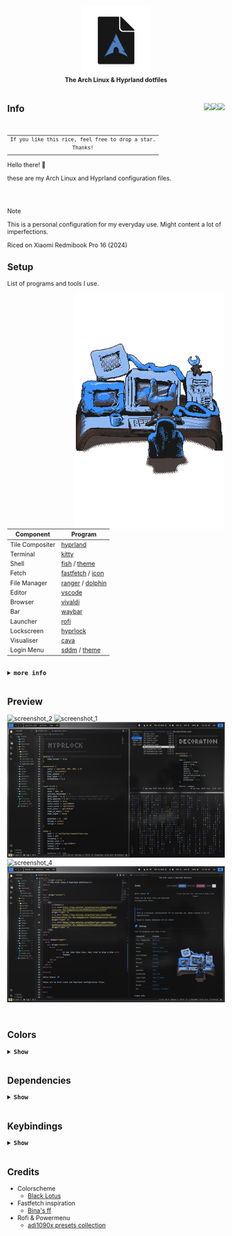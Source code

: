 
<div align="center">
    <img src="img/header.png" width=160>
</div>

<div align="center">
    <b>The Arch Linux & Hyprland dotfiles</b>
</div>

<!-- <br> -->

<!-- <div align="center">
  <a href="#setup"><img src="https://img.shields.io/badge/Setup-3f6cad?style=for-the-badge"></a>
  <a href="#preview"><img src="https://img.shields.io/badge/Preview-3f6cad?style=for-the-badge"></a>
  <a href="#colors"><img src="https://img.shields.io/badge/Colors-3f6cad?style=for-the-badge"></a>
  <a href="#dependencies"><img src="https://img.shields.io/badge/Dependencies-3f6cad?style=for-the-badge"></a>
  <a href="#keybindings"><img src="https://img.shields.io/badge/Keybindings-3f6cad?style=for-the-badge"></a>
  <a href="#credits"><img src="https://img.shields.io/badge/Credits-3f6cad?style=for-the-badge"></a>
</div> -->

<br>

<div align="center">
</div>
<div>
    <h2>
        <b>Info</b> 
        <img src="https://img.shields.io/github/stars/0mwa/dotfiles?style=for-the-badge&color=dcefff&labelColor=191919" align="right" />  
        <img src="https://img.shields.io/github/repo-size/0mwa/dotfiles?style=for-the-badge&color=7b3e59&labelColor=191919" align="right" />
        <img src="https://img.shields.io/github/last-commit/0mwa/dotfiles?style=for-the-badge&color=3f6cad&labelColor=191919" align="right" /> 
    </h2>
</div>
<br>

<table align="right">
  <tr>
    <td align="center">
      <sup>
            <samp>
                  If you like this rice, feel free to drop a star.<br>
                  Thanks!
            </samp>
      </sup>
    </td>
  </tr>
</table>

<table>

Hello there! 💙 

these are my Arch Linux and Hyprland configuration files.

</table>

<br>

> [!NOTE]
> This is a personal configuration for my everyday use. Might content a lot of imperfections. 
>
> Riced on Xiaomi Redmibook Pro 16 (2024)

## Setup

List of programs and tools I use.

[<img src="./img/workflow.gif" align="right" width="350" vertical-align="center">](https://x.com/MasonLindroth)

| Component | Program                                                                                                        |
|-------------------|----------------------------------------------------------------------------------------------------------------|
| Tile Compositer   | [hyprland](https://github.com/hyprwm/Hyprland)                                                                 |
| Terminal          | [kitty](https://github.com/kovidgoyal/kitty)                                                                   |
| Shell             | [fish](https://github.com/fish-shell/fish-shell) / [theme](https://github.com/IlanCosman/tide)                 |
| Fetch             | [fastfetch](https://github.com/fastfetch-cli/fastfetch) / [icon](/.config/fastfetch/pic/earth.png)             |
| File Manager      | [ranger](https://github.com/ranger/ranger) / [dolphin](https://github.com/KDE/dolphin)                                                                     |
| Editor            | [vscode](https://github.com/microsoft/vscode)                                                                  |
| Browser           | [vivaldi](https://vivaldi.com)                                                                                 |
| Bar               | [waybar](https://github.com/Alexays/Waybar)                                                                    |
| Launcher          | [rofi](https://github.com/davatorium/rofi)                                                                     |
| Lockscreen        | [hyprlock](https://github.com/hyprwm/hyprlock)                                                                 |
| Visualiser        | [cava](https://github.com/karlstav/cava)                                                                       |
| Login Menu        | [sddm](https://github.com/sddm/sddm) / [theme](https://github.com/stepanzubkov/where-is-my-sddm-theme)         |

<br>

<details close>
    <summary><samp><b>more info</b></samp></summary>

<br>

- Font
  - [JetbrainsMono NF](https://github.com/ryanoasis/nerd-fonts) 
- Icons
  - [Papirus (White)](https://github.com/PapirusDevelopmentTeam/papirus-icon-theme)
- GTK
  - [Materia Dark Compact](https://github.com/nana-4/materia-theme)
- Cursor
  - [Bibata Modern Ice](https://github.com/ful1e5/Bibata_Cursor?tab=readme-ov-file)
- BootLoader
  - [Systemd-boot](https://github.com/systemd/systemd/blob/main/src/boot/efi/boot.c)
- Discord
  - [Vencord](https://github.com/Vendicated/Vencord) / [Midnight theme (Modified)](https://github.com/refact0r/midnight-discord)
- Spotify
  - [Spicetify](https://github.com/spicetify/cli) / [TUI-like theme (Modified)](https://github.com/spicetify/spicetify-themes/tree/master/text)
- Image viewer
  - [Imv](https://github.com/eXeC64/imv)
- Reader
  - [Zathura](https://github.com/pwmt/zathura) 
- Etc
  - [Cbonsai](https://github.com/mhzawadi/homebrew-cbonsai)
  - [Cmatrix](https://github.com/abishekvashok/cmatrix)
  - [Termdown](https://github.com/trehn/termdown)
  - [Ranger mount plugin](https://github.com/SL-RU/ranger_udisk_menu)

</details>

<br>     

## Preview

![screenshot_2](./img/screenshots/screenshot_2.png)
![screenshot_1](./img/screenshots/screenshot_1.png)
![screenshot_3](./img/screenshots/screenshot_3.png)
![screenshot_4](./img/screenshots/screenshot_4.png)
![screenshot_5](./img/screenshots/screenshot_5.png)

<br>

## Colors

<details close>
    <summary><samp><b>Show</b></samp></summary>

<br>

### Environment

- background: 
  -  normal: #121212<img src="https://via.placeholder.com/15/121212/121212?text=+" align="right"/>  
  -  alt: #191919<img src="https://via.placeholder.com/15/191919/191919?text=+" align="right"/>  
- foreground: 
  -  normal: #c8c8c8<img src="https://via.placeholder.com/15/c8c8c8/c8c8c8?text=+" align="right"/>  
  -  alt: #ababab<img src="https://via.placeholder.com/15/ababab/ababab?text=+" align="right"/>  
- accent:
  -  blue: #3f6cad<img src="https://via.placeholder.com/15/3f6cad/3f6cad?text=+" align="right"/>  
  -  bright blue:#2f88ff<img src="https://via.placeholder.com/15/2f88ff/2f88ff?text=+" align="right"/>  
  -  purple: #553976<img src="https://via.placeholder.com/15/553976/553976?text=+" align="right"/>   
  -  bright purple: #8853c7<img src="https://via.placeholder.com/15/8853c7/8853c7?text=+" align="right"/>  

### Text/terminal

- normal: 
  -  black: #211f21<img src="https://via.placeholder.com/15/211f21/211f21?text=+" align="right"/>  
  -  red: #7b3e59<img src="https://via.placeholder.com/15/7b3e59/7b3e59?text=+" align="right"/>  
  -  green:#798347<img src="https://via.placeholder.com/15/798347/798347?text=+" align="right"/>  
  -  yellow: #ae9f76<img src="https://via.placeholder.com/15/ae9f76/ae9f76?text=+" align="right"/>  
  -  blue: #3f6cad<img src="https://via.placeholder.com/15/3f6cad/3f6cad?text=+" align="right"/>  
  -  magenta: #553976<img src="https://via.placeholder.com/15/553976/553976?text=+" align="right"/>  
  -  cyan: #416680<img src="https://via.placeholder.com/15/416680/416680?text=+" align="right"/>  
  -  white: #adc4e3<img src="https://via.placeholder.com/15/adc4e3/adc4e3?text=+" align="right"/>  
- bright: 
  -  black: #302e31<img src="https://via.placeholder.com/15/302e31/302e31?text=+" align="right"/> 
  -  red: #a55377<img src="https://via.placeholder.com/15/a55377/a55377?text=+" align="right"/> 
  -  green: #c8cc86<img src="https://via.placeholder.com/15/c8cc86/c8cc86?text=+" align="right"/> 
  -  yellow: #d9c793<img src="https://via.placeholder.com/15/d9c793/d9c793?text=+" align="right"/> 
  -  blue: #2f88ff<img src="https://via.placeholder.com/15/2f88ff/2f88ff?text=+" align="right"/> 
  -  magenta: #8853c7<img src="https://via.placeholder.com/15/8853c7/8853c7?text=+" align="right"/> 
  -  cyan: #6dabd6<img src="https://via.placeholder.com/15/6dabd6/6dabd6?text=+" align="right"/> 
  -  white: #dcefff<img src="https://via.placeholder.com/15/dcefff/dcefff?text=+" align="right"/> 

### Content grey

- content:
  -  c1: #262422<img src="https://via.placeholder.com/15/262422/262422?text=+" align="right"/> 
  -  c2: #3d3a37<img src="https://via.placeholder.com/15/3d3a37/3d3a37?text=+" align="right"/> 
  -  c3: #4f4b47<img src="https://via.placeholder.com/15/4f4b47/4f4b47?text=+" align="right"/> 
  -  c4: #66615c<img src="https://via.placeholder.com/15/66615c/66615c?text=+" align="right"/> 
  -  c5: #7d7770<img src="https://via.placeholder.com/15/7d7770/7d7770?text=+" align="right"/> 
  -  c6: #918a83<img src="https://via.placeholder.com/15/918a83/918a83?text=+" align="right"/> 

### Supplementary

- normal:
  -  orange: #cc873f<img src="https://via.placeholder.com/15/cc873f/cc873f?text=+" align="right"/> 
  -  pink: #b65685<img src="https://via.placeholder.com/15/b65685/b65685?text=+" align="right"/> 
  -  brown: #473730<img src="https://via.placeholder.com/15/473730/473730?text=+" align="right"/> 
- bright:
  -  orange: #cc9964<img src="https://via.placeholder.com/15/cc9964/cc9964?text=+" align="right"/> 
  -  pink: #cc76a0<img src="https://via.placeholder.com/15/cc76a0/cc76a0?text=+" align="right"/> 
  -  brown: #896a5d<img src="https://via.placeholder.com/15/896a5d/896a5d?text=+" align="right"/> 

### Gradient

- 8bit: 
  -  1: #2f88ff<img src="https://via.placeholder.com/15/2f88ff/2f88ff?text=+" align="right"/> 
  -  2: #3c81f7<img src="https://via.placeholder.com/15/3c81f7/3c81f7?text=+" align="right"/> 
  -  3: #4f77eb<img src="https://via.placeholder.com/15/4f77eb/4f77eb?text=+" align="right"/> 
  -  4: #616ce0<img src="https://via.placeholder.com/15/616ce0/616ce0?text=+" align="right"/> 
  -  5: #6d64d8<img src="https://via.placeholder.com/15/6d64d8/6d64d8?text=+" align="right"/> 
  -  6: #775ed2<img src="https://via.placeholder.com/15/775ed2/775ed2?text=+" align="right"/> 
  -  7: #8257Cb<img src="https://via.placeholder.com/15/8257Cb/8257Cb?text=+" align="right"/> 
  -  8: #8853c7<img src="https://via.placeholder.com/15/8853c7/8853c7?text=+" align="right"/> 
- 16bit: 
  -  1: #2f88ff<img src="https://via.placeholder.com/15/2f88ff/2f88ff?text=+" align="right"/> 
  -  2: #3684fa<img src="https://via.placeholder.com/15/3684fa/3684fa?text=+" align="right"/> 
  -  3: #3c81f7<img src="https://via.placeholder.com/15/3c81f7/3c81f7?text=+" align="right"/> 
  -  4: #437ef3<img src="https://via.placeholder.com/15/437ef3/437ef3?text=+" align="right"/> 
  -  5: #497aef<img src="https://via.placeholder.com/15/497aef/497aef?text=+" align="right"/> 
  -  6: #4f77eb<img src="https://via.placeholder.com/15/4f77eb/4f77eb?text=+" align="right"/> 
  -  7: #5573e7<img src="https://via.placeholder.com/15/5573e7/5573e7?text=+" align="right"/> 
  -  8: #5b70e4<img src="https://via.placeholder.com/15/5b70e4/5b70e4?text=+" align="right"/> 
  -  9: #616ce0<img src="https://via.placeholder.com/15/616ce0/616ce0?text=+" align="right"/> 
  -  10: #6768dc<img src="https://via.placeholder.com/15/6768dc/6768dc?text=+" align="right"/> 
  -  11: #6d64d8<img src="https://via.placeholder.com/15/6d64d8/6d64d8?text=+" align="right"/> 
  -  12: #7261d5<img src="https://via.placeholder.com/15/7261d5/7261d5?text=+" align="right"/> 
  -  13: #775ed2<img src="https://via.placeholder.com/15/775ed2/775ed2?text=+" align="right"/> 
  -  14: #7c5bcf<img src="https://via.placeholder.com/15/7c5bcf/7c5bcf?text=+" align="right"/> 
  -  15: #8257cb<img src="https://via.placeholder.com/15/8257cb/8257cb?text=+" align="right"/> 
  -  16: #8853c7<img src="https://via.placeholder.com/15/8853c7/8853c7?text=+" align="right"/> 
    
</details>

<br>

## Dependencies

<details close>
    <summary><samp><b>Show</b></samp></summary>

<br>

### Yay

```shell
sudo pacman -S git base-devel
git clone https://aur.archlinux.org/yay.git  
cd yay  
makepkg -si 
```

### Hyprland

```shell
hyprland hyprlock xdg-desktop-portal-hyprland xorg-xwayland qt5-wayland qt6-wayland qt5ct qt6ct libva linux-headers xdg-desktop-portal-hyprland xdg-utils xorg-server xorg-xinit  
```

### Audio

```shell
pipewire pipewire-alsa pipewire-pulse gst-plugin-pipewire pipewire-jack pavucontrol wireplumber alsa-plugins alsa-tools alsa-utils libpulse sof-firmware sof-tools sox
```

### Components

```shell
swaync swww waybar btop discord dolphin fastfetch fish imv kitty nano ranger rofi-wayland sddm telegram-desktop vivaldi yt-dlp zathura zathura-djvu zathura-pdf-mupdf
```

### Utilities

```shell
acpica atool brightnessctl cliphist cpio efibootmgr htop intel-ucode less libnotify lxd man-db mokutil notification-daemon ntfs-3g smartmontools systemd-resolvconf yad unzip wget zram-generator
```

### AUR

```shell
bibata-cursor-theme cava cbonsai-git cmatrix-git grimblast-git hw-probe jetbrains-toolbox light nwg-look-bin papirus-folders-git qt5-styleplugins spicetify-cli spotify wg-client where-is-my-sddm-theme-git
```

### Development Tools

```shell
base-devel code dkms docker docker-compose git luarocks python-pillow python-pip python-pipx 
```

### Networking

```shell
bluez bluez-utils blueman iwd networkmanager network-manager-applet openssh wireless_tools wireguard-tools wpa_supplicant
```

### Video

```shell
cheese ffmpegthumbnailer intel-media-driver libva-intel-driver vulkan-intel
```

### Fonts / Themes
```shell
breeze lxappearance lxsession materia-gtk-theme noto-fonts noto-fonts-cjk noto-fonts-emoji papirus-icon-theme ttf-jetbrains-mono-nerd 
```

### Install
```shell
git clone https://github.com/0mwa/dotfiles.git
cp -R dotfiles/.config/* ~/.config/
cp -R dotfiles/.local/* ~/.local/
```

</details>

<br>

## Keybindings

<details close>
    <summary><samp><b>Show</b></samp></summary>

<br>

<div align="center">

| Keys                                                                                                   | Action                                         |
| :----------------------------------------------------------------------------------------------------- | :--------------------------------------------- |
| <kbd>Super</kbd> + <kbd>Q</kbd>                                                                        | Close focused window                           |
| <kbd>Super</kbd> + <kbd>X</kbd>                                                                        | Kill Hyprland session                          |
| <kbd>Super</kbd> + <kbd>F</kbd>                                                                        | Toggle the window between focus and float      |
| <kbd>Super</kbd> + <kbd>Shift</kbd> + <kbd>F</kbd>                                                     | Toggle the window between focus and fullscreen |
| <kbd>Super</kbd> + <kbd>L</kbd>                                                                        | Launch lock screen                             |
| <kbd>Super</kbd> + <kbd>P</kbd>                                                                        | Launch powermenu                               |
| <kbd>Super</kbd> + <kbd>Enter</kbd>                                                                    | Launch terminal emulator                       |
| <kbd>Super</kbd> + <kbd>E</kbd>                                                                        | Launch file manager                            |
| <kbd>Ctrl</kbd> + <kbd>Alt</kbd> + <kbd>Delete</kbd>                                                   | Launch system monitor                          |
| <kbd>Super</kbd> + <kbd>D</kbd>                                                                        | Launch application launcher                    |
| <kbd>Super</kbd> + <kbd>Tab</kbd>                                                                      | Launch window switcher                         |
| <kbd>Fn</kbd> + <kbd>F1</kbd>                                                                          | Toggle audio mute                              |
| <kbd>Fn</kbd> + <kbd>F2</kbd>                                                                          | Decrease volume                                |
| <kbd>Fn</kbd> + <kbd>F3</kbd>                                                                          | Increase volume                                |
| <kbd>Fn</kbd> + <kbd>F5</kbd>                                                                          | Increase brightness                            |
| <kbd>Fn</kbd> + <kbd>F6</kbd>                                                                          | Decrease brightness                            |
| <kbd>Super</kbd> + <kbd>Shift</kbd> + <kbd>S</kbd>                                                     | Area screenshot capture                        |
| <kbd>Super</kbd> + <kbd>Shift</kbd> + <kbd>X</kbd>                                                     | Full screenshot capture                        |
| <kbd>Super</kbd> + <kbd>Space</kbd>                                                                    | Switch keyboard layout                         |
| <kbd>Super</kbd> + <kbd>←</kbd><kbd>→</kbd><kbd>↑</kbd><kbd>↓</kbd>                                    | Move window focus                              |
| <kbd>Super</kbd> + <kbd>[0-9]</kbd>                                                                    | Switch workspaces                              |
| <kbd>Super</kbd> + <kbd>Ctrl</kbd> + <kbd>←</kbd><kbd>→</kbd>                                          | Resize windows                                 |
| <kbd>Super</kbd> + <kbd>Shift</kbd> + <kbd>←</kbd><kbd>→</kbd><kbd>↑</kbd><kbd>↓</kbd>                 | Move windows                                   |
| <kbd>Super</kbd> + <kbd>Shift</kbd> + <kbd>[0-9]</kbd>                                                 | Move focused window to a relative workspace    |
| <kbd>Super</kbd> + <kbd>Ctrl</kbd> + <kbd>Alt</kbd> + <kbd>←</kbd><kbd>→</kbd><kbd>↑</kbd><kbd>↓</kbd> | Move floating window                           |
| <kbd>Super</kbd> + <kbd>LeftClick</kbd><br><kbd>Super</kbd> + <kbd>Z</kbd>                             | Move focused window                            |
| <kbd>Super</kbd> + <kbd>RightClick</kbd><br><kbd>Super</kbd> + <kbd>C</kbd>                            | Resize focused window                          |
| <kbd>Super</kbd> + <kbd>J</kbd>                                                                        | Toggle focused window split                    |
| <kbd>Super</kbd> + <kbd>Alt</kbd> + <kbd>[0-9]</kbd>                                                   | Move focused window to a workspace silently    |

</div>

</details>

<br>

## Credits

- Colorscheme 
  - [Black Lotus](https://github.com/PoisonIsBestType/BlackLotus/tree/main)
- Fastfetch inspiration
  - [Bina's ff](https://github.com/LierB/fastfetch)
- Rofi & Powermenu 
  - [adi1090x presets collection](https://github.com/adi1090x/rofi/tree/master?tab=readme-ov-file)
